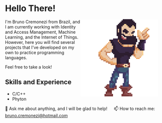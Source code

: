 <h1>Hello There!</h1>
<img align="right" src="https://github.com/BrunoCremonezi/BrunoCremonezi/blob/main/Sprite-Eu.png" width="-15%" height="15%"/>
 <p> I'm Bruno Cremonezi from Brazil, and I am currently working with Identity and Access Management, Machine Learning, and the Internet of Things.
 However, here you will find several projects that I've developed on my own to practice programming languages. 
 
 <p> Feel free to take a look!
 
 ## Skills and Experience
  - C/C++
  - Phyton

💬 Ask me about anything, and I will be glad to help! &emsp; 📫 How to reach me: bruno.cremonezi@hotmail.com
